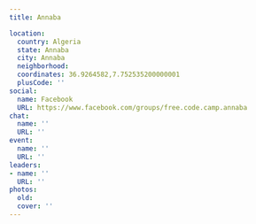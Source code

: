 ```yaml
---
title: Annaba

location:
  country: Algeria
  state: Annaba
  city: Annaba
  neighborhood: 
  coordinates: 36.9264582,7.752535200000001
  plusCode: ''
social:
  name: Facebook
  URL: https://www.facebook.com/groups/free.code.camp.annaba
chat:
  name: ''
  URL: ''
event:
  name: ''
  URL: ''
leaders:
- name: ''
  URL: ''
photos:
  old: 
  cover: ''
---
```

